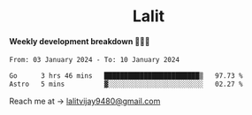 <h1 align="center">Lalit</h1>

#### Weekly development breakdown 👨🏻‍💻
<!--START_SECTION:waka-->

```txt
From: 03 January 2024 - To: 10 January 2024

Go      3 hrs 46 mins   ████████████████████████▒   97.73 %
Astro   5 mins          ▓░░░░░░░░░░░░░░░░░░░░░░░░   02.27 %
```

<!--END_SECTION:waka-->

Reach me at → lalitvijay9480@gmail.com

